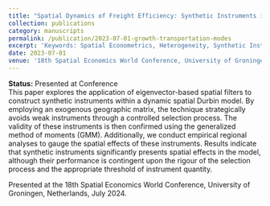 ```yaml
---
title: "Spatial Dynamics of Freight Efficiency: Synthetic Instruments in Dynamic Spatial Durbin Models"
collection: publications
category: manuscripts
permalink: /publication/2023-07-01-growth-transportation-modes
excerpt: 'Keywords: Spatial Econometrics, Heterogeneity, Synthetic Instruments, Two-step GMM, Dynamic Spatial Durbin Model'
date: 2023-07-01
venue: '18th Spatial Economics World Conference, University of Groningen, Netherlands'
---
```


**Status:** Presented at Conference<br>
This paper explores the application of eigenvector-based spatial filters to construct synthetic instruments within a dynamic spatial Durbin model. By employing an exogenous geographic matrix, the technique strategically avoids weak instruments through a controlled selection process. The validity of these instruments is then confirmed using the generalized method of moments (GMM). Additionally, we conduct empirical regional analyses to gauge the spatial effects of these instruments. Results indicate that synthetic instruments significantly presents spatial effects in the model, although their performance is contingent upon the rigour of the selection process and the appropriate threshold of instrument quantity. 

Presented at the 18th Spatial Economics World Conference, University of Groningen, Netherlands, July 2024.
